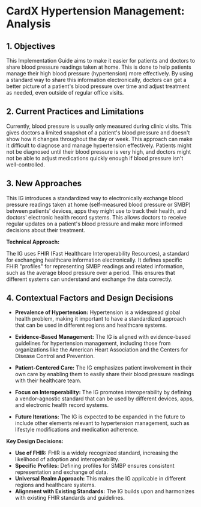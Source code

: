 # CardX Hypertension Management: Analysis

## 1. Objectives

This Implementation Guide aims to make it easier for patients and doctors to share blood pressure readings taken at home. This is done to help patients manage their high blood pressure (hypertension) more effectively. By using a standard way to share this information electronically, doctors can get a better picture of a patient's blood pressure over time and adjust treatment as needed, even outside of regular office visits.


## 2. Current Practices and Limitations

Currently, blood pressure is usually only measured during clinic visits. This gives doctors a limited snapshot of a patient's blood pressure and doesn't show how it changes throughout the day or week.  This approach can make it difficult to diagnose and manage hypertension effectively. Patients might not be diagnosed until their blood pressure is very high, and doctors might not be able to adjust medications quickly enough if blood pressure isn't well-controlled.


## 3. New Approaches

This IG introduces a standardized way to electronically exchange blood pressure readings taken at home (self-measured blood pressure or SMBP) between patients' devices, apps they might use to track their health, and doctors' electronic health record systems. This allows doctors to receive regular updates on a patient's blood pressure and make more informed decisions about their treatment.

**Technical Approach:**

The IG uses FHIR (Fast Healthcare Interoperability Resources), a standard for exchanging healthcare information electronically. It defines specific FHIR "profiles" for representing SMBP readings and related information, such as the average blood pressure over a period. This ensures that different systems can understand and exchange the data correctly.


## 4. Contextual Factors and Design Decisions

- **Prevalence of Hypertension:** Hypertension is a widespread global health problem, making it important to have a standardized approach that can be used in different regions and healthcare systems.

- **Evidence-Based Management:** The IG is aligned with evidence-based guidelines for hypertension management, including those from organizations like the American Heart Association and the Centers for Disease Control and Prevention.

- **Patient-Centered Care:** The IG emphasizes patient involvement in their own care by enabling them to easily share their blood pressure readings with their healthcare team.

- **Focus on Interoperability:** The IG promotes interoperability by defining a vendor-agnostic standard that can be used by different devices, apps, and electronic health record systems.

- **Future Iterations:** The IG is expected to be expanded in the future to include other elements relevant to hypertension management, such as lifestyle modifications and medication adherence.

**Key Design Decisions:**

- **Use of FHIR:** FHIR is a widely recognized standard, increasing the likelihood of adoption and interoperability.
- **Specific Profiles:** Defining profiles for SMBP ensures consistent representation and exchange of data.
- **Universal Realm Approach:** This makes the IG applicable in different regions and healthcare systems.
- **Alignment with Existing Standards:** The IG builds upon and harmonizes with existing FHIR standards and guidelines.
